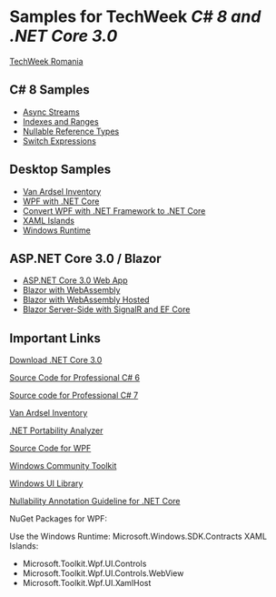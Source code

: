 # Samples for TechWeek *C# 8 and .NET Core 3.0*

[TechWeek Romania](https://techweek.ro/agenda/)

## C# 8 Samples

* [Async Streams](https://github.com/christiannagel/techweek2019/tree/master/CSharp8/AsyncStreamsSample)
* [Indexes and Ranges](https://github.com/christiannagel/techweek2019/tree/master/CSharp8/RangesSample)
* [Nullable Reference Types](https://github.com/christiannagel/techweek2019/tree/master/CSharp8/NullabilitySample)
* [Switch Expressions](https://github.com/christiannagel/techweek2019/tree/master/CSharp8/SwitchSample)

## Desktop Samples

* [Van Ardsel Inventory](https://github.com/microsoft/InventorySample)
* [WPF with .NET Core](https://github.com/christiannagel/techweek2019/tree/master/Desktop/wpfcore)
* [Convert WPF with .NET Framework to .NET Core](https://github.com/christiannagel/techweek2019/tree/master/Desktop/conversion)
* [XAML Islands](https://github.com/christiannagel/techweek2019/tree/master/Desktop/XamlIslandSample)
* [Windows Runtime](https://github.com/christiannagel/techweek2019/tree/master/Desktop/WindowsRuntimeSample)

## ASP.NET Core 3.0 / Blazor

* [ASP.NET Core 3.0 Web App](https://github.com/christiannagel/techweek2019/tree/master/ASPNETCore/ASPNETCoreWebApp)
* [Blazor with WebAssembly](https://github.com/christiannagel/techweek2019/tree/master/ASPNETCore/blazor)
* [Blazor with WebAssembly Hosted](https://github.com/christiannagel/techweek2019/tree/master/ASPNETCore/blazorhosted)
* [Blazor Server-Side with SignalR and EF Core](https://github.com/christiannagel/techweek2019/tree/master/ASPNETCore/blazorserverside)

## Important Links

[Download .NET Core 3.0](https://dotnet.microsoft.com/download/dotnet-core/3.0)

[Source Code for Professional C# 6](https://github.com/ProfessionalCSharp/ProfessionalCSharp6)

[Source code for Professional C# 7](https://github.com/ProfessionalCSharp/ProfessionalCSharp7)

[Van Ardsel Inventory](https://github.com/microsoft/InventorySample)

[.NET Portability Analyzer](https://marketplace.visualstudio.com/items?itemName=ConnieYau.NETPortabilityAnalyzer)

[Source Code for WPF](https://github.com/dotnet/wpf/)

[Windows Community Toolkit](https://github.com/windows-toolkit/)

[Windows UI Library](https://github.com/microsoft/microsoft-ui-xaml)

[Nullability Annotation Guideline for .NET Core](https://github.com/dotnet/corefx/blob/master/Documentation/api-guidelines/nullability.md)

NuGet Packages for WPF:

Use the Windows Runtime: Microsoft.Windows.SDK.Contracts
XAML Islands:

* Microsoft.Toolkit.Wpf.UI.Controls
* Microsoft.Toolkit.Wpf.UI.Controls.WebView
* Microsoft.Toolkit.Wpf.UI.XamlHost